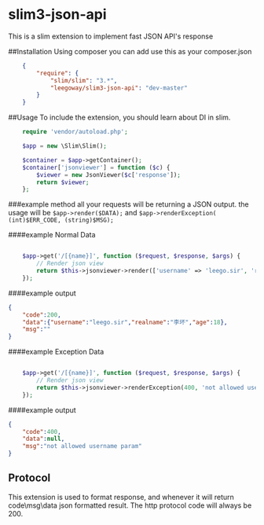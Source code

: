 # slim3-json-api

This is a slim extension to implement fast JSON API's response

##Installation
Using composer you can add use this as your composer.json

```json
    {
        "require": {
            "slim/slim": "3.*",
            "leegoway/slim3-json-api": "dev-master"
        }
    }

```
##Usage
To include the extension, you should learn about DI in slim.

```php
    require 'vendor/autoload.php';

    $app = new \Slim\Slim();

    $container = $app->getContainer();
    $container['jsonviewer'] = function ($c) {
        $viewer = new JsonViewer($c['response']);
        return $viewer;
    };
```

###example method
all your requests will be returning a JSON output.
the usage will be `$app->render($DATA);` and `$app->renderException( (int)$ERR_CODE, (string)$MSG);`

####example Normal Data  
```php

    $app->get('/[{name}]', function ($request, $response, $args) {
        // Render json view
        return $this->jsonviewer->render(['username' => 'leego.sir', 'realname' => '李坏', 'age' => 18]);
    });

```


####example output
```json
{
    "code":200,
    "data":{"username":"leego.sir","realname":"李坏","age":18},
    "msg":""
}

```

####example Exception Data  
```php

    $app->get('/[{name}]', function ($request, $response, $args) {
        // Render json view
        return $this->jsonviewer->renderException(400, 'not allowed username param');
    });

```


####example output
```json
{
    "code":400,
    "data":null,
    "msg":"not allowed username param"
}

```

## Protocol
This extension is used to format response, and whenever it will return code\msg\data json formatted result.
The http protocol code will always be 200.

